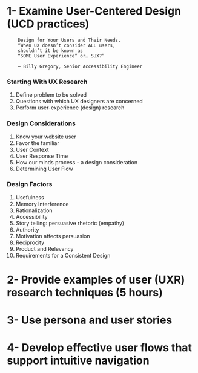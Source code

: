 # 1- Examine User-Centered Design (UCD practices)

        Design for Your Users and Their Needs.
        “When UX doesn’t consider ALL users,
        shouldn’t it be known as
        “SOME User Experience” or… SUX?”

        — Billy Gregory, Senior Accessibility Engineer

### Starting With UX Research

1. Define problem to be solved
2. Questions with which UX designers are concerned
3. Perform user-experience (design) research

### Design Considerations

1. Know your website user
2. Favor the familiar
3. User Context
4. User Response Time
5. How our minds process - a design consideration
6. Determining User Flow

### Design Factors

1. Usefulness
2. Memory Interference
3. Rationalization
4. Accessibility
5. Story telling: persuasive rhetoric (empathy)
6. Authority
7. Motivation affects persuasion
8. Reciprocity
9. Product and Relevancy
10. Requirements for a Consistent Design

# 2- Provide examples of user (UXR) research techniques (5 hours)

# 3- Use persona and user stories

# 4- Develop effective user flows that support intuitive navigation
